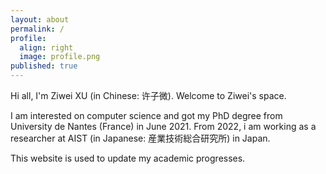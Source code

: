 ```yaml
---
layout: about
permalink: /
profile:
  align: right
  image: profile.png
published: true
---
```


Hi all, I'm Ziwei XU (in Chinese: 许子微). Welcome to Ziwei's space.  

I am interested on computer science and got my PhD degree from University de Nantes (France) in June 2021. From 2022, i am working as a researcher at AIST (in Japanese: 産業技術総合研究所) in Japan.

This website is used to update my academic progresses.
